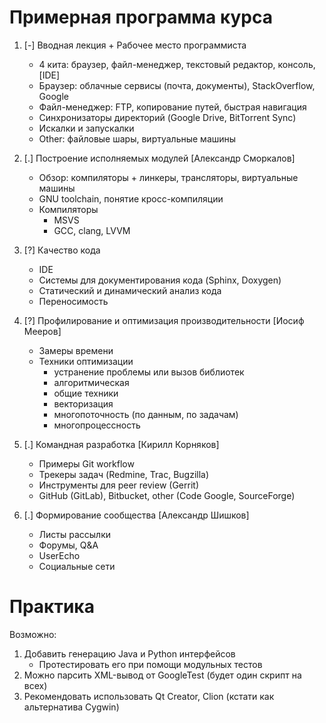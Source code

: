 # Примерная программа курса

  01. [-] Вводная лекция + Рабочее место программиста
      - 4 кита: браузер, файл-менеджер, текстовый редактор, консоль, [IDE]
      - Браузер: облачные сервисы (почта, документы), StackOverflow, Google
      - Файл-менеджер: FTP, копирование путей, быстрая навигация
      - Cинхронизаторы директорий (Google Drive, BitTorrent Sync)
      - Искалки и запускалки
      - Other: файловые шары, виртуальные машины

  01. [.] Построение исполняемых модулей [Александр Сморкалов]
      - Обзор: компиляторы + линкеры, трансляторы, виртуальные машины
      - GNU toolchain, понятие кросс-компиляции
      - Компиляторы
        - MSVS
        - GCC, clang, LVVM

  01. [?] Качество кода
      - IDE
      - Системы для документирования кода (Sphinx, Doxygen)
      - Статический и динамический анализ кода
      - Переносимость

  01. [?] Профилирование и оптимизация производительности [Иосиф Мееров]
      - Замеры времени
      - Техники оптимизации
        - устранение проблемы или вызов библиотек
        - алгоритмическая
        - общие техники
        - векторизация
        - многопоточность (по данным, по задачам)
        - многопроцессность

  01. [.] Командная разработка [Кирилл Корняков]
      - Примеры Git workflow
      - Трекеры задач (Redmine, Trac, Bugzilla)
      - Инструменты для peer review (Gerrit)
      - GitHub (GitLab), Bitbucket, other (Code Google, SourceForge)

  01. [.] Формирование сообщества [Александр Шишков]
      - Листы рассылки
      - Форумы, Q&A
      - UserEcho
      - Социальные сети

# Практика

Возможно:

  1. Добавить генерацию Java и Python интерфейсов
     - Протестировать его при помощи модульных тестов
  1. Можно парсить XML-вывод от GoogleTest (будет один скрипт на всех)
  1. Рекомендовать использовать Qt Creator, Clion (кстати как альтернатива Cygwin)
